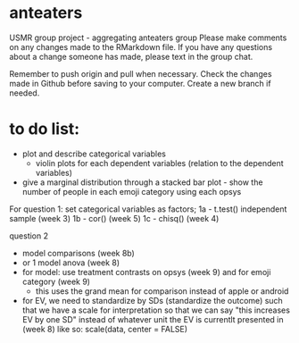 # anteaters
USMR group project - aggregating anteaters group
Please make comments on any changes made to the RMarkdown file. 
If you have any questions about a change someone has made, please text in the group chat. 

Remember to push origin and pull when necessary. 
Check the changes made in Github before saving to your computer. 
Create a new branch if needed. 

# to do list: 
- plot and describe categorical variables
  - violin plots for each dependent variables (relation to the dependent variables)
- give a marginal distribution through a stacked bar plot - show the number of people in each emoji category using each opsys

For question 1: set categorical variables as factors; 
1a - t.test() independent sample (week 3)
1b - cor() (week 5)
1c - chisq() (week 4)

question 2
- model comparisons (week 8b)
- or 1 model anova (week 8)
- for model: use treatment contrasts on opsys (week 9) and for emoji category (week 9)
  - this uses the grand mean for comparison instead of apple or android 
- for EV, we need to standardize by SDs (standardize the outcome) such that we have a scale for interpretation so that we can say "this increases EV by one SD" instead of whatever unit the EV is currentlt presented in (week 8) like so: scale(data, center = FALSE)